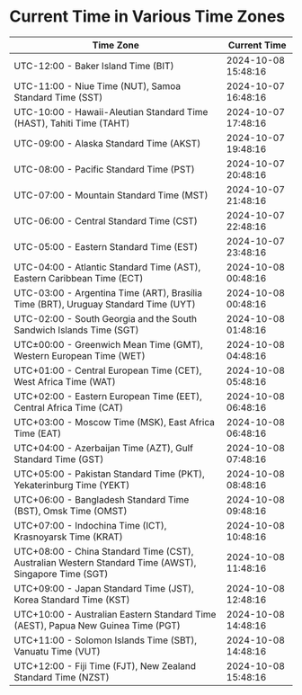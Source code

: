 # Current Time in Various Time Zones

| Time Zone | Current Time |
|-----------|--------------|
| UTC-12:00 - Baker Island Time (BIT) | 2024-10-08 15:48:16 |
| UTC-11:00 - Niue Time (NUT), Samoa Standard Time (SST) | 2024-10-07 16:48:16 |
| UTC-10:00 - Hawaii-Aleutian Standard Time (HAST), Tahiti Time (TAHT) | 2024-10-07 17:48:16 |
| UTC-09:00 - Alaska Standard Time (AKST) | 2024-10-07 19:48:16 |
| UTC-08:00 - Pacific Standard Time (PST) | 2024-10-07 20:48:16 |
| UTC-07:00 - Mountain Standard Time (MST) | 2024-10-07 21:48:16 |
| UTC-06:00 - Central Standard Time (CST) | 2024-10-07 22:48:16 |
| UTC-05:00 - Eastern Standard Time (EST) | 2024-10-07 23:48:16 |
| UTC-04:00 - Atlantic Standard Time (AST), Eastern Caribbean Time (ECT) | 2024-10-08 00:48:16 |
| UTC-03:00 - Argentina Time (ART), Brasília Time (BRT), Uruguay Standard Time (UYT) | 2024-10-08 00:48:16 |
| UTC-02:00 - South Georgia and the South Sandwich Islands Time (SGT) | 2024-10-08 01:48:16 |
| UTC±00:00 - Greenwich Mean Time (GMT), Western European Time (WET) | 2024-10-08 04:48:16 |
| UTC+01:00 - Central European Time (CET), West Africa Time (WAT) | 2024-10-08 05:48:16 |
| UTC+02:00 - Eastern European Time (EET), Central Africa Time (CAT) | 2024-10-08 06:48:16 |
| UTC+03:00 - Moscow Time (MSK), East Africa Time (EAT) | 2024-10-08 06:48:16 |
| UTC+04:00 - Azerbaijan Time (AZT), Gulf Standard Time (GST) | 2024-10-08 07:48:16 |
| UTC+05:00 - Pakistan Standard Time (PKT), Yekaterinburg Time (YEKT) | 2024-10-08 08:48:16 |
| UTC+06:00 - Bangladesh Standard Time (BST), Omsk Time (OMST) | 2024-10-08 09:48:16 |
| UTC+07:00 - Indochina Time (ICT), Krasnoyarsk Time (KRAT) | 2024-10-08 10:48:16 |
| UTC+08:00 - China Standard Time (CST), Australian Western Standard Time (AWST), Singapore Time (SGT) | 2024-10-08 11:48:16 |
| UTC+09:00 - Japan Standard Time (JST), Korea Standard Time (KST) | 2024-10-08 12:48:16 |
| UTC+10:00 - Australian Eastern Standard Time (AEST), Papua New Guinea Time (PGT) | 2024-10-08 14:48:16 |
| UTC+11:00 - Solomon Islands Time (SBT), Vanuatu Time (VUT) | 2024-10-08 14:48:16 |
| UTC+12:00 - Fiji Time (FJT), New Zealand Standard Time (NZST) | 2024-10-08 15:48:16 |
